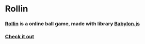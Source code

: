 # Rollin
### [Rollin](https://aditya-patwa.github.io/Rollin/) is a online ball game, made with library [Babylon.js](https://www.babylonjs.com/)
### [Check it out](https://aditya-patwa.github.io/Rollin/)
